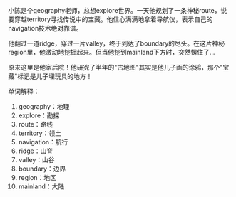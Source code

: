 小陈是个geography老师，总想explore世界。一天他规划了一条神秘route，说要穿越territory寻找传说中的宝藏。他信心满满地拿着导航仪，表示自己的navigation技术绝对靠谱。

他翻过一道ridge，穿过一片valley，终于到达了boundary的尽头。在这片神秘region里，他激动地挖掘起来。但当他挖到mainland下方时，突然愣住了...

原来这里是他家后院！他研究了半年的"古地图"其实是他儿子画的涂鸦，那个"宝藏"标记是儿子埋玩具的地方！

单词解释：
1. geography：地理
2. explore：勘探
3. route：路线
4. territory：领土
5. navigation：航行
6. ridge：山脊
7. valley：山谷
8. boundary：边界
9. region：地区
10. mainland：大陆 
